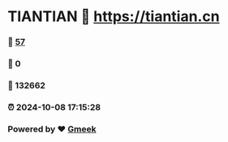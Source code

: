 # TIANTIAN :link: https://tiantian.cn 
### :page_facing_up: [57](https://tiantian.cn/tag.html) 
### :speech_balloon: 0 
### :hibiscus: 132662 
### :alarm_clock: 2024-10-08 17:15:28 
### Powered by :heart: [Gmeek](https://github.com/Meekdai/Gmeek)
